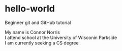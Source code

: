 # hello-world
Beginner git and GitHub tutorial

My name is Connor Norris<br/>
I attend school at the University of Wisconin Parkside<br/>
I am currently seeking a CS degree<br/>
